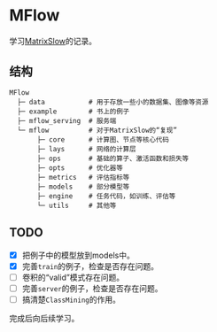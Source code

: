 # MFlow

学习[MatrixSlow](https://github.com/zc911/MatrixSlow)的记录。

## 结构

```
MFlow
  ├─ data           # 用于存放一些小的数据集、图像等资源
  ├─ example        # 书上的例子
  ├─ mflow_serving  # 服务端
  └─ mflow          # 对于MatrixSlow的“复现”
       ├─ core      # 计算图、节点等核心代码
       ├─ lays      # 网络的计算层
       ├─ ops       # 基础的算子、激活函数和损失等
       ├─ opts      # 优化器等
       ├─ metrics   # 评估指标等
       ├─ models    # 部分模型等
       ├─ engine    # 任务代码，如训练、评估等
       └─ utils     # 其他等
```

## TODO

- [x] 把例子中的模型放到models中。
- [x] 完善`train`的例子，检查是否存在问题。
- [ ] 卷积的“valid”模式存在问题。
- [ ] 完善`server`的例子，检查是否存在问题。
- [ ] 搞清楚`ClassMining`的作用。

完成后向后续学习。
